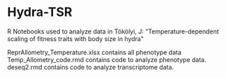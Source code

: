 # Hydra-TSR
R Notebooks used to analyze data in Tökölyi, J: "Temperature-dependent scaling of fitness traits with body size in hydra"

ReprAllometry_Temperature.xlsx contains all phenotype data  
Temp_Allometry_code.rmd contains code to analyze phenotype data.   
deseq2.rmd contains code to analyze transcriptome data.
